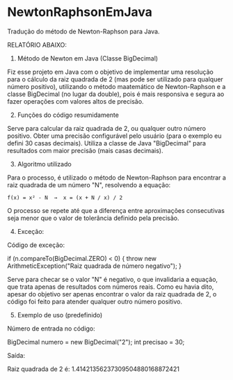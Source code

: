 # NewtonRaphsonEmJava
Tradução do método de Newton-Raphson para Java.

RELATÓRIO ABAIXO:

1. Método de Newton em Java (Classe BigDecimal)

Fiz esse projeto em Java com o objetivo de implementar uma resolução para o cálculo da raiz quadrada de 2 (mas pode ser utilizado para qualquer número positivo), utilizando o método maatemático de Newton-Raphson e a classe BigDecimal (no lugar da double), pois é mais responsiva e segura ao fazer operações com valores altos de precisão.

2. Funções do código resumidamente

Serve para calcular da raiz quadrada de 2, ou qualquer outro número positivo.
Obter uma precisão configurável pelo usuário (para o exemplo eu defini 30 casas decimais).
Utiliza a classe de Java "BigDecimal" para resultados com maior precisão (mais casas decimais).

3. Algoritmo utilizado

Para o processo, é utilizado o método de Newton-Raphson para encontrar a raiz quadrada de um número "N", resolvendo a equação:

    f(x) = x² - N  →  x = (x + N / x) / 2

O processo se repete até que a diferença entre aproximações consecutivas seja menor que o valor de tolerância definido pela precisão.

4. Exceção:

Código de exceção:

if (n.compareTo(BigDecimal.ZERO) < 0) {
    throw new ArithmeticException("Raiz quadrada de número negativo");
}

Serve para checar se o valor "N" é negativo, o que invalidaria a equação, que trata apenas de resultados com números reais.
Como eu havia dito, apesar do objetivo ser apenas encontrar o valor da raiz quadrada de 2, o código foi feito para atender qualquer outro número positivo.

5. Exemplo de uso (predefinido)

Número de entrada no código:

BigDecimal numero = new BigDecimal("2");
int precisao = 30;

Saída:

Raiz quadrada de 2 é:
1.41421356237309504880168872421
